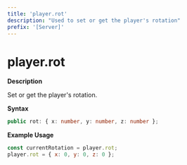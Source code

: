 ```yaml
---
title: 'player.rot'
description: "Used to set or get the player's rotation"
prefix: '[Server]'
---
```


# player.rot

**Description**

Set or get the player's rotation.

**Syntax**

```ts
public rot: { x: number, y: number, z: number };
```

**Example Usage**

```js
const currentRotation = player.rot;
player.rot = { x: 0, y: 0, z: 0 };
```
